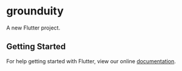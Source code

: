 # grounduity

A new Flutter project.

## Getting Started

For help getting started with Flutter, view our online
[documentation](https://flutter.io/).
